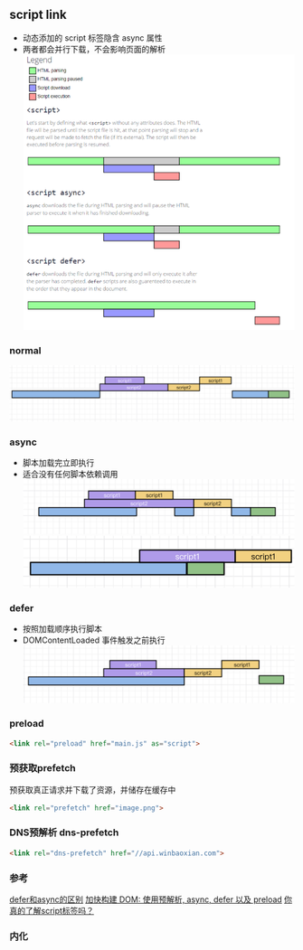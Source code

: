 ## script link
* 动态添加的 script 标签隐含 async 属性
* 两者都会并行下载，不会影响页面的解析
![script async defer](../assets/images/script-async-defer.png)

### normal
![script normal](../assets/images/script-normal.png)

### async
* 脚本加载完立即执行
* 适合没有任何脚本依赖调用
![script async](../assets/images/script-async.png)
![script async](../assets/images/script-async-01.png)

### defer
* 按照加载顺序执行脚本
* DOMContentLoaded 事件触发之前执行
![script defer](../assets/images/script-defer.png)

### preload
```html
<link rel="preload" href="main.js" as="script">
```

### 预获取prefetch
预获取真正请求并下载了资源，并储存在缓存中
```html
<link rel="prefetch" href="image.png">
```

### DNS预解析 dns-prefetch
```html
<link rel="dns-prefetch" href="//api.winbaoxian.com">
```

### 参考
[defer和async的区别](https://segmentfault.com/q/1010000000640869)
[加快构建 DOM: 使用预解析, async, defer 以及 preload](https://mp.weixin.qq.com/s?__biz=MzA5NzkwNDk3MQ==&mid=2650585412&amp;idx=1&amp;sn=7ec58c14a414b967e77dc84f79cdb8a5&source=41#wechat_redirect)
[你真的了解script标签吗？](https://www.kancloud.cn/xiak/quanduan/278616)

### 内化